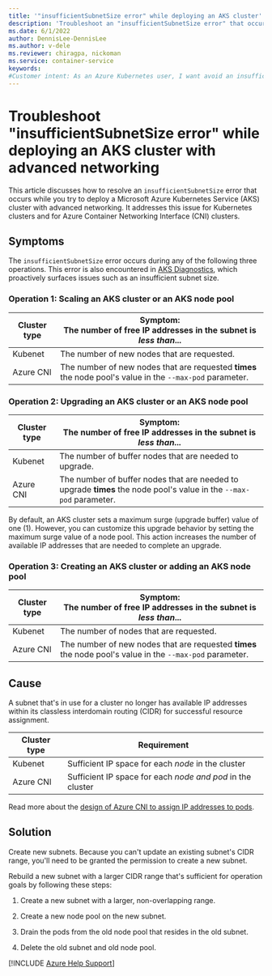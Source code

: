 ```yaml
---
title: '"insufficientSubnetSize error" while deploying an AKS cluster'
description: 'Troubleshoot an "insufficientSubnetSize error" that occurs while you deploy an Azure Kubernetes Service (AKS) cluster with advanced networking.'
ms.date: 6/1/2022
author: DennisLee-DennisLee
ms.author: v-dele
ms.reviewer: chiragpa, nickoman
ms.service: container-service
keywords:
#Customer intent: As an Azure Kubernetes user, I want avoid an insufficient subnet size error so that I can deploy an Azure Kubernetes Service (AKS) cluster with advanced networking.
---
```

# Troubleshoot "insufficientSubnetSize error" while deploying an AKS cluster with advanced networking

This article discusses how to resolve an `insufficientSubnetSize` error that occurs while you try to deploy a Microsoft Azure Kubernetes Service (AKS) cluster with advanced networking. It addresses this issue for Kubernetes clusters and for Azure Container Networking Interface (CNI) clusters.

## Symptoms

The `insufficientSubnetSize` error occurs during any of the following three operations. This error is also encountered in [AKS Diagnostics](/azure/aks/concepts-diagnostics), which proactively surfaces issues such as an insufficient subnet size.

### Operation 1: Scaling an AKS cluster or an AKS node pool

| Cluster type | Symptom: <br/>The number of free IP addresses in the subnet is *less than*...                            |
|--------------|----------------------------------------------------------------------------------------------------------|
| Kubenet      | The number of new nodes that are requested.                                                              |
| Azure CNI    | The number of new nodes that are requested **times** the node pool's value in the `--max-pod` parameter. |

### Operation 2: Upgrading an AKS cluster or an AKS node pool

| Cluster type | Symptom: <br/>The number of free IP addresses in the subnet is *less than*...                                       |
|--------------|---------------------------------------------------------------------------------------------------------------------|
| Kubenet      | The number of buffer nodes that are needed to upgrade.                                                              |
| Azure CNI    | The number of buffer nodes that are needed to upgrade **times** the node pool's value in the `--max-pod` parameter. |

By default, an AKS cluster sets a maximum surge (upgrade buffer) value of one (1). However, you can customize this upgrade behavior by setting the maximum surge value of a node pool. This action increases the number of available IP addresses that are needed to complete an upgrade.

### Operation 3: Creating an AKS cluster or adding an AKS node pool

| Cluster type | Symptom: <br/>The number of free IP addresses in the subnet is *less than*...                            |
|--------------|----------------------------------------------------------------------------------------------------------|
| Kubenet      | The number of nodes that are requested.                                                                  |
| Azure CNI    | The number of new nodes that are requested **times** the node pool's value in the `--max-pod` parameter. |

## Cause

A subnet that's in use for a cluster no longer has available IP addresses within its classless interdomain routing (CIDR) for successful resource assignment. 

| Cluster type | Requirement                                                |
|--------------|------------------------------------------------------------|
| Kubenet      | Sufficient IP space for each *node* in the cluster         |
| Azure CNI    | Sufficient IP space for each *node and pod* in the cluster |

Read more about the [design of Azure CNI to assign IP addresses to pods](/azure/aks/configure-azure-cni#plan-ip-addressing-for-your-cluster).

## Solution

Create new subnets. Because you can't update an existing subnet's CIDR range, you'll need to be granted the permission to create a new subnet.

Rebuild a new subnet with a larger CIDR range that's sufficient for operation goals by following these steps:

1. Create a new subnet with a larger, non-overlapping range.

1. Create a new node pool on the new subnet.

1. Drain the pods from the old node pool that resides in the old subnet.

1. Delete the old subnet and old node pool.

[!INCLUDE [Azure Help Support](../../includes/azure-help-support.md)]
